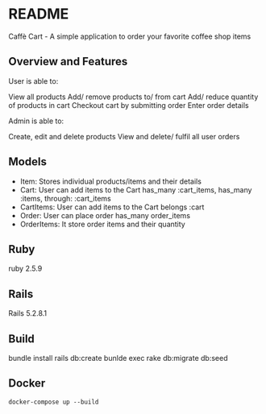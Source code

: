 # README
Caffè Cart - A simple application to order your favorite coffee shop items

## Overview and Features

User is able to:

View all products
Add/ remove products to/ from cart
Add/ reduce quantity of products in cart
Checkout cart by submitting order
Enter order details

Admin is able to:

Create, edit and delete products
View and delete/ fulfil all user orders

## Models
- Item:
Stores individual products/items and their details
- Cart:
User can add items to the Cart
has_many :cart_items,
has_many :items, through: :cart_items
- CartItems:
User can add items to the Cart
belongs :cart
- Order:
User can place order
has_many order_items
- OrderItems:
It store order items and their quantity

## Ruby
ruby 2.5.9

## Rails
Rails 5.2.8.1

## Build
bundle install
rails db:create
bunlde exec rake db:migrate db:seed
## Docker
`docker-compose up --build`

